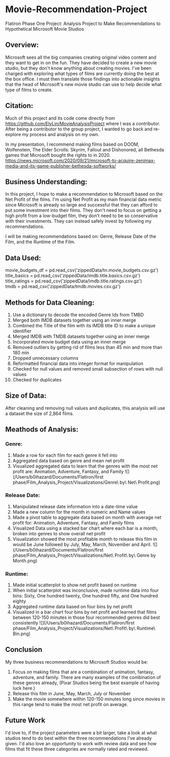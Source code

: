 # Movie-Recommendation-Project
Flatiron Phase One Project: Analysis Project to Make Recommendations to Hypothetical Microsoft Movie Studios 

## Overview: 
Microsoft sees all the big companies creating original video content and they want to get in on the fun. They have decided to create a new movie studio, but they don't know anything about creating movies. I've been charged with exploring what types of films are currently doing the best at the box office. I must then translate those findings into actionable insights that the head of Microsoft's new movie studio can use to help decide what type of films to create.

## Citation:
Much of this project and its code come directly from https://github.com/ElyLin/MovieAnalysisProject where I was a contributor. After being a contributor to the group project, I wanted to go back and re-explore my process and analysis on my own.

In my presentation, I recommend making films based on DOOM, Wolfenstein, The Elder Scrolls: Skyrim, Fallout and Dishonored, all Bethesda games that Microsoft bought the rights to in 2020. https://news.microsoft.com/2020/09/21/microsoft-to-acquire-zenimax-media-and-its-game-publisher-bethesda-softworks/

## Business Understanding:

In this project, I hope to make a recommendation to Microsoft based on the Net Profit of the films. I'm using Net Profit as my main financial data metric since Microsoft is already so large and successful that they can afford to put some investment into their films. They don't need to focus on getting a high profit from a low-budget film, they don't need to be so conservative with their investments. They can instead safely invest by following my recommendations.

I will be making recommendations based on: Genre, Release Date of the Film, and the Runtime of the Film.

## Data Used:
movie_budgets_df = pd.read_csv('zippedData/tn.movie_budgets.csv.gz')     
title_basics = pd.read_csv('zippedData/imdb.title.basics.csv.gz')   
title_ratings = pd.read_csv('zippedData/imdb.title.ratings.csv.gz')  
tmdb = pd.read_csv('zippedData/tmdb.movies.csv.gz')

## Methods for Data Cleaning: 
1) Use a dictionary to decode the encoded Genre Ids from TMBD
2) Merged both IMDB datasets together using an inner merge 
3) Combined the Title of the film with its IMDB title ID to make a unique identifier  
4) Merged IMDB with TMDB datasets together using an inner merge 
5) Incorporated movie budget data using an inner merge
6) Removed outliers by getting rid of films less than 45 min and more than 180 min
7) Dropped unnecessary columns 
8) Reformatted financial data into integer format for manipulation 
9) Checked for null values and removed small subsection of rows with null values 
10) Checked for duplicates 

## Size of Data: 
After cleaning and removing null values and duplicates, this analysis will use a dataset the size of 2,864 films.

## Meathods of Analysis: 
### Genre: 
1) Made a row for each film for each genre it fell into
2) Aggregated data based on genre and mean net profit
3) Visualized aggregated data to learn that the genres with the most net profit are: Animation, Adventure, Fantasy, and Family
![](/Users/b0ihazard/Documents/Flatiron/first phase/Film_Analysis_Project/Visualizations/Genre\ by\ Net\ Profit.png)

### Release Date: 
1) Manipulated release date information into a date-time value 
2) Made a new column for the month in numeric and Name values
3) Made a pivot table to aggregate data based on month with average net profit for: Animation, Adventure, Fantasy, and Family films
4) Visualized Data using a stacked bar chart where each bar is a month, broken into genres to show overall net profit
5) Visualization showed the most profitable month to release this film in would be June followed by July, May, March, November and April.
![](/Users/b0ihazard/Documents/Flatiron/first phase/Film_Analysis_Project/Visualizations/Net\ Profit\ by\ Genre by Month.png)

### Runtime: 
1) Made initial scatterplot to show net profit based on runtime
2) When initial scatterplot was inconclusive, made runtime data into four bins: Sixty, One hundred twenty, One hundred fifty, and One hundred eighty
3) Aggregated runtime data based on four bins by net profit 
4) Visualized in a bar chart four bins by net profit and learned that films between 120-150 minutes in those four recommended genres did best consistently
![](/Users/b0ihazard/Documents/Flatiron/first phase/Film_Analysis_Project/Visualizations/Net\ Profit\ by\ Runtime\ Bin.png)

## Conclusion
My three business recommendations to Microsoft Studios would be:
1) Focus on making films that are a combination of animation, fantasy, adventure, and family. There are many examples of the combination of these genres already, (Pixar Studios being the best example of having luck here.)
2) Release this film in June, May, March, July or November
3) Make the movie somewhere within 120-150 minutes long since movies in this range tend to make the most net profit on average.

## Future Work
I'd love to, if the project parameters were a bit larger, take a look at what studios tend to do best within the three recommendations I've already given. I'd also love an opportunity to work with review data and see how films that fit these three categories are normally rated and reviewed.


